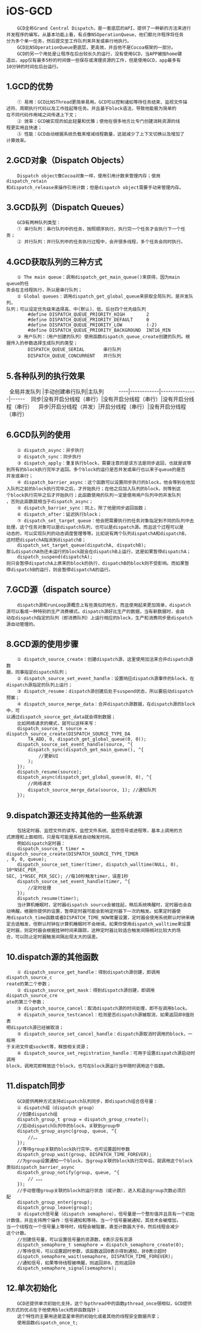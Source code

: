 # iOS-GCD
        GCD全称Grand Central Dispatch，是一套底层的API，提供了一种新的方法来进行
    并发程序的编写。从基本功能上看，有点像NSOperationQueue，他们都允许程序将任务
    分为多个单一任务，然后提交至工作队列来并发或串行地执行。
        GCD比NSOperationQueue更底层，更高效，并且他不是Cocoa框架的一部分。
        GCD的另一个用处是让程序在后台较长久的运行，没有使用GCD，当APP被按home键
    退出，app仅有最多5秒的时间做一些保存或清理资源的工作，但是使用GCD，app最多有
    10分钟的时间在后台运行。
## 1.GCD的优势
        ① 易用：GCD比NSThread更简单易用。GCD可以控制诸如等待任务结束、监视文件描
    述符、周期执行代码以及工作挂起等任务。并且基于block语法，导致他能极为简单的
    在不同代码作用域之间传递上下文；
        ② 效率：GCD被实现的如此轻量和优雅；使他在很多地方比专门创建消耗资源的线
    程更实用且快速；
        ③ 性能：GCD自动根据系统负载来增减线程数量，这就减少了上下文切换以及增加了
    计算效率。
## 2.GCD对象（Dispatch Objects）
        Dispatch object像Cocoa对象一样，使用引用计数来管理内存；使用dispatch_retain
    和dispatch_release来操作引用计数；但是dispatch object需要手动来管理内存。
## 3.GCD队列（Dispatch Queues）
        GCD有两种队列类型：
        ① 串行队列：串行队列中的任务，按照顺序执行，执行完一个任务才会执行下一个任
    务；
        ② 并行队列：并行队列中的任务执行过程中，会开很多线程，多个任务会同时执行。
## 4.GCD获取队列的三种方式
        ① The main queue：调用dispatch_get_main_queue()来获得，因为main queue的任
    务会在主线程执行，所以是串行队列；
        ② Global queues：调用dispatch_get_global_queue来获取全局队列，是并发队列，
    队列；可以设定优先级来选择高、中(默认)、低、后台四个优先级队列
            #define DISPATCH_QUEUE_PRIORITY_HIGH        2
            #define DISPATCH_QUEUE_PRIORITY_DEFAULT     0
            #define DISPATCH_QUEUE_PRIORITY_LOW         (-2)
            #define DISPATCH_QUEUE_PRIORITY_BACKGROUND  INT16_MIN
        ③ 用户队列：（用户创建的队列）使用函数dispatch_queue_create创建的队列。根
    据传入的参数选择生成队列的类型；
            DISPATCH_QUEUE_SERIAL       串行队列
            DISPATCH_QUEUE_CONCURRENT   并行队列
## 5.各种队列的执行效果
    全局并发队列 |手动创建串行队列|主队列       
    ----|------------|---------------|------ 
    同步|没有开启分线程（串行）|没有开启分线程（串行）|没有开启分线程（串行） 
    异步|开启分线程（并发）|开启分线程（串行）|没有开启分线程（串行）
## 6.GCD队列的使用
        ① dispatch_async：异步执行
        ② dispatch_sync：同步执行
        ③ dispatch_apply：重复执行block，需要注意的是该方法是同步返回，也就是说等
    到所有的block执行完毕才返回。多个block的运行是否并发或串行也以来于queue的是否
    并发或串行；
        ④ dispatch_barrier_async：这个函数可以设置同步执行的block，他会等到在他加
    入队列之前的block执行完毕之后，才开始执行；在他之后加入队列的block，则等到这
    个block执行完毕之后才开始执行；此函数使用的队列一定是使用用户队列中的并发队列
    ，否则此函数就相当于dispatch_async；
        ⑤ dispatch_barrier_sync：同上，除了他是同步返回函数；
        ⑥ dispatch_after：延迟执行block；
        ⑦ dispatch_set_target_queue：他会把需要执行的任务对象指定到不同的队列中去
    处理，这个任务对象可以是dispatch队列，也可以是dispatch源。而且这个过程可以是
    动态的，可以实现队列的动态调度管理等等。比如说有两个队列dispatchA和dispatchB，
    这时把dispatchA指派到dispatchB；
        dispatch_set_target_queue(dispatchA, dispatchB);
    那么dispatchA伤还未运行的block就会在dispatchB上运行，这是如果暂停dispatchA；
        dispatch_suspend(dispatchA);
    则只会暂停dispatchA上原来的block的执行，dispatchB的block则不受影响。而如果暂
    停dispatchB的运行，则会暂停dispatchA的运行。
## 7.GCD源（dispatch source）
        dispatch源和runLoop源概念上有些类似的地方，而且使用起来更加简单，dispatch
    源可以看成一种特别的生产消费模式。dispatch源好比生产的数据，当有新数据时，会自
    动在dispatch指定的队列（即消费队列）上运行相应的block，生产和消费同步是dispatch
    源自动管理的。
## 8.GCD源的使用步骤
        ① dispatch_source_create：创建dispatch源，这里使用加法来合并dispatch源数
    据，同事指定dispatch队列；
        ② dispatch_source_set_event_handle：设置响应dispatch源事件的block，在
    dispatch源指定的队列上运行；
        ③ dispatch_resume：dispatch源创建后处于suspend状态，所以要启动dispatch预案；
        ④ dispatch_source_merge_data：合并dispatch源数据，在dispatch源的block中，可
    以通过dispatch_source_get_data就会得到数据；
        比如网络请求的模式，就可以这样来写：
        dispatch_source_t source = dispatch_source_create(DISPATCH_SOURCE_TYPE_DA
            TA_ADD, 0, dispatch_get_global_queue(0, 0));
        dispatch_source_set_event_handle(source, ^{
            dispatch_sync(dispatch_get_main_queue(), ^{
                //更新UI
            );
        });
        dispatch_resume(source);
        dispatch_async(dispatch_get_global_queue(0, 0), ^{
            //网络请求
            dispatch_source_merge_data(source, 1); //通知队列
        });
## 9.dispatch源还支持其他的一些系统源
        包括定时器、监控文件的读写、监控文件系统、监控信号或进程等，基本上调用的方
    式原理和上面相同，只是有可能是系统自动触发时间。
        例如dispatch定时器：
        dispatch_source_t timer = dispatch_source_create(DISPATCH_SOURCE_TYPE_TIMER
    , 0, 0, queue);
        dispatch_source_set_timer(timer, dispatch_walltime(NULL, 0), 10*NSEC_PER_
    SEC, 1*NSEC_PER_SEC); //每10秒触发timer，误差1秒
        dispatch_source_set_event_handle(timer, ^{
            //定时处理
        });
        dispatch_resume(timer);
        当计算机睡眠时，定时器dispatch source会被挂起，稍后系统唤醒时，定时器也会自
    动唤醒。根据你提供的设置，暂停定时器可能会影响定时器下一次的触发。如果定时器使
    用dispatch_time函数或者DISPATCH_TIME_NOW常量设置，定时器会使用系统默认时钟来确
    定合适触发，但默认时钟在计算机睡眠时不会继续。如果你使用dispatch_walltime来设置
    定时器，则定时器会根据挂钟时间来跟踪，这种定时器比较适合触发间隔相对比较大的场
    合，可以防止定时器触发间隔出现太大的误差。
## 10.dispatch源的其他函数
        ① dispatch_source_get_handle：得到dispatch源创建，即调用dispatch_source_c
    reate的第二个参数；
        ② dispatch_source_get_mask：得到dispatch源创建，即调用dispatch_source_cre
    ate的第三个参数；
        ③ dispatch_source_cancel：取消dispatch源的时间处理，即不在调用block。
        ④ dispatch_source_testcancel：检测是否dispatch源被取消，如果返回非0值则表
    明dispatch源已经被取消；
        ⑤ dispatch_source_set_cancel_handle：dispatch源取消时调用的block，一般用
    于关闭文件或socket等，释放相关资源；
        ⑥ dispatch_source_set_registration_handle：可用于设置dispatch源启动时调用
    block，调用完即释放这个block，也可在block源运行当中随时调用这个函数。
## 11.dispatch同步
        GCD提供两种方式支持dispatch队列同步，即dispatch组合信号量：
        ① dispatch组（dispatch group）
        //创建dispatch组
        dispatch_group_t group = dispatch_group_create(); 
        //启动dispatch队列中的block，关联到group中
        dispatch_group_async(group, queue, ^{
            //。。
        });
        //等待group关联的block执行完毕，也可设置超时参数
        dispatch_group_wait(group, DISPATCH_TIME_FOREVER);
        //为group设置通知一个block，当group关联的block执行完毕后，就调用这个block
    类似dispatch_barrier_async
        dispatch_group_notify(group, queue, ^{
            // 。。。        
        });
        //手动管理group关联的block的运行状态（或计数），进入和退出group次数必须匹
    配
        dispatch_group_enter(group);
        dispatch_group_leave(group);
        ② dispatch信号量（dispatch semaphore），信号量是一个整形值并且具有一个初始
    计数值，并且支持两个操作：信号通知和等待。当一个信号量被通知，其技术会被增加，
    当一个线程在一个信号量上等待时，线程会被阻塞，直至计数器大于0，然后线程会减少
    这个计数。
        //创建信号量，可以设置信号量的资源数，0表示没有资源
        dispatch_semaphore_t semaphore = dispatch_semaphore_create(0);
        //等待信号，可以设置超时参数，该函数返回0表示得到通知，非0表示超时
        dispatch_semaphore_wait(semaphore, DISPATCH_TIME_FOREVER);
        //通知信号，如果等待线程被唤醒，则返回非0，否则返回0
        dispatch_semaphore_signal(semaphore);
## 12.单次初始化
        GCD还提供单次初始化支持，这个与pthread中的函数pthread_once很相似，GCD提供
    的方式的优点在于他使用block而非函数指针；
        这个特性的主要用途是蓝星单例的初始化或者其他的线程安全数据共享；
        使用函数dispatch_once_t;
